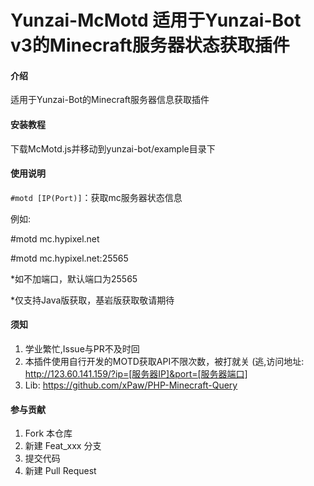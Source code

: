 # Yunzai-McMotd 适用于Yunzai-Bot v3的Minecraft服务器状态获取插件

#### 介绍

适用于Yunzai-Bot的Minecraft服务器信息获取插件

#### 安装教程

下载McMotd.js并移动到yunzai-bot/example目录下

#### 使用说明

`#motd [IP(Port)]`：获取mc服务器状态信息

例如: 

#motd mc.hypixel.net

#motd mc.hypixel.net:25565

*如不加端口，默认端口为25565

*仅支持Java版获取，基岩版获取敬请期待

#### 须知

1.  学业繁忙,Issue与PR不及时回
2.  本插件使用自行开发的MOTD获取API不限次数，被打就关 (逃,访问地址:
http://123.60.141.159/?ip=[服务器IP]&port=[服务器端口]
3.  Lib:
https://github.com/xPaw/PHP-Minecraft-Query

#### 参与贡献
1.  Fork 本仓库
2.  新建 Feat_xxx 分支
3.  提交代码
4.  新建 Pull Request
